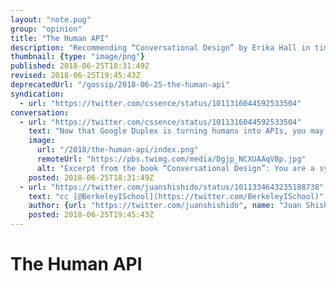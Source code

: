 ```yaml
---
layout: "note.pug"
group: "opinion"
title: "The Human API"
description: "Recommending “Conversational Design” by Erika Hall in times of Google Duplex."
thumbnail: {type: "image/png"}
published: 2018-06-25T18:31:49Z
revised: 2018-06-25T19:45:43Z
deprecatedUrl: "/gossip/2018-06-25-the-human-api"
syndication:
  - url: "https://twitter.com/cssence/status/1011316044592533504"
conversation:
  - url: "https://twitter.com/cssence/status/1011316044592533504"
    text: "Now that Google Duplex is turning humans into APIs, you may want to re-read “Conversational Design” by [@mulegirl](https://twitter.com/mulegirl). If you haven’t read it yet, get it at [@abookapart](https://twitter.com/abookapart)."
    image:
      url: "/2018/the-human-api/index.png"
      remoteUrl: "https://pbs.twimg.com/media/Dgjp_NCXUAAqVBp.jpg"
      alt: "Excerpt from the book “Conversational Design”: You are a system. A computer is a system. […] You interact with [a system] via a website, or an app, or a human, each of which in turn requires an interface."
    posted: 2018-06-25T18:31:49Z
  - url: "https://twitter.com/juanshishido/status/1011334643235188738"
    text: "cc [@BerkeleyISchool](https://twitter.com/BerkeleyISchool)"
    author: {url: "https://twitter.com/juanshishido", name: "Juan Shishido"}
    posted: 2018-06-25T19:45:43Z
---
```


# The Human API
